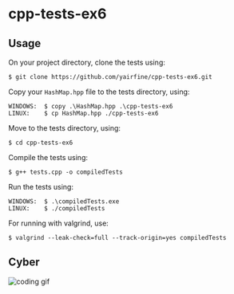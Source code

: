 # cpp-tests-ex6
## Usage
On your project directory, clone the tests using:
```$xslt
$ git clone https://github.com/yairfine/cpp-tests-ex6.git
```
Copy your `HashMap.hpp` file to the tests directory, using:
```$xslt
WINDOWS:  $ copy .\HashMap.hpp .\cpp-tests-ex6
LINUX:    $ cp HashMap.hpp ./cpp-tests-ex6
```
Move to the tests directory, using:
```$xslt
$ cd cpp-tests-ex6
```
Compile the tests using:
```$ xslt
$ g++ tests.cpp -o compiledTests
```
Run the tests using:
```$ xslt
WINDOWS:  $ .\compiledTests.exe
LINUX:    $ ./compiledTests
```
For running with valgrind, use:
```$ xslt
$ valgrind --leak-check=full --track-origin=yes compiledTests
```

## Cyber
![coding gif](https://media.giphy.com/media/iAKXyzgLVtKsU/giphy.gif)
